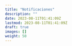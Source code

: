 ```yaml
---
title: "Notificaciones"
description: ""
date: 2023-08-11T01:41:09Z
lastmod: 2023-08-11T01:41:09Z
draft: true
images: []
weight: 50
---
```

